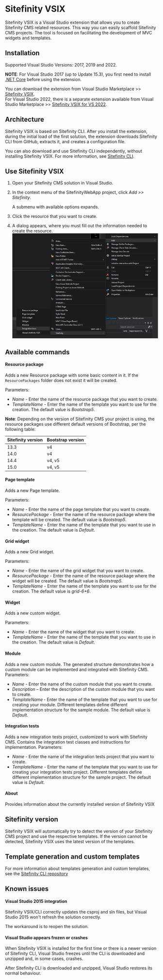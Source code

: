 # Sitefinity VSIX
Sitefinity VSIX is a Visual Studio extension that allows you to create Sitefinity CMS related resources. This way you can easily scaffold Sitefinity CMS projects. The tool is focused on facilitating the development of MVC widgets and templates.

## Installation
Supported Visual Studio Versions: 2017, 2019 and 2022.

**NOTE**: For Visual Studio 2017 (up to Update 15.3), you first need to install [.NET Core](https://www.microsoft.com/net/download/windows) before using the extension.

You can download the extension from Visual Studio Marketplace >> [Sitefinity VSIX](https://marketplace.visualstudio.com/items?itemName=vs-publisher-443.Sitefinity-VSIX).</br>
For Visual Studio 2022, there is a separate extension available from Visual Studio Marketplace >> [Sitefinity VSIX for VS 2022](https://marketplace.visualstudio.com/items?itemName=vs-publisher-443.Sitefinity-VSIX-VS22).

## Architecture
Sitefinity VSIX is based on Sitefinity CLI. After you install the extension, during the initial load of the first solution, the extension downloads Sitefinity CLI from GitHub, extracts it, and creates a configuration file.

You can also download and use Sitefinity CLI independently, without installing Sitefinity VSIX.
For more information, see [Sitefinity CLI](https://github.com/Sitefinity/Sitefinity-CLI).

## Use Sitefinity VSIX

1. Open your Sitefinity CMS solution in Visual Studio.
2. In the context menu of the SitefinityWebApp project, click *Add >> Sitefinity*.

   A submenu with available options expands.
3. Click the resource that you want to create.
4. A dialog appears, where you must fill out the information needed to create the resource. 
![Menu](images/menu.PNG)

## Available commands
#### Resource package
Adds a new Resource package with some basic content in it. If the `ResourcePackages` folder does not exist it will be created.

Parameters:
 - *Name* - Enter the name of the resource package that you want to create.
 - *TemplateName* - Enter the name of the template you want to use for the creation. The default value is *Bootstrap5*.

**Note**: Depending on the version of Sitefinity CMS your project is using, the resource packages use different default versions of Bootstrap, per the following table:

| Sitefinity version | Bootstrap version |
|--------------------|-------------------|
| 13.3               | v4                |
| 14.0               | v4                |
| 14.4               | v4, v5            |
| 15.0               | v4, v5            |

#### Page template
Adds a new Page template.

Parameters:
 - *Name* - Enter the name of the page template that you want to create.
 - *ResourcePackage* - Enter the name of the resource package where the template will be created. The default value is *Bootstrap5*.
 - *TemplateName* - Enter the name of the template that you want to use in the creation. The default value is *Default*.

#### Grid widget

Adds a new Grid widget.

Parameters:
 - *Name* - Enter the name of the grid widget that you want to create.
 - *ResourcePackage* - Enter the name of the resource package where the widget will be created. The default value is *Bootstrap5*.
 - *TemplateName* - Enter the name of the template you want to use for the creation. The default value is *grid-6+6*.

#### Widget
Adds a new custom widget.

Parameters:
 - *Name* - Enter the name of the widget that you want to create.
 - *TemplateName* - Enter the name of the template that you want to use in the creation. The default value is *Default*.
 
#### Module
Adds a new custom module. The generated structure demonstrates how a custom module can be implemented and integrated with Sitefinity CMS. 
Parameters:
 - *Name* - Enter the name of the custom module that you want to create. 
 - *Description* – Enter the description of the custom module that you want to create. 
 - *TemplateName* - Enter the name of the template that you want to use for creating your module. Different templates define different implementation structure for the sample module. The default value is *Default*.

#### Integration tests
Adds a new integration tests project, customized to work with Sitefinity CMS. Contains the integration test classes and instructions for implementation. 
Parameters:
 - *Name* - Enter the name of the integration tests project that you want to create. 
 - *TemplateName* - Enter the name of the template that you want to use for creating your integration tests project. Different templates define different implementation structure for the sample project. The default value is *Default*.
 
#### About
Provides information about the currently installed version of Sitefinity VSIX 

## Sitefinity version
Sitefinity VSIX will automatically try to detect the version of your Sitefinity CMS project and use the respective templates. If the version cannot be detected, Sitefinity VSIX uses the latest version of the templates.

## Template generation and custom templates
For more information about templates generation and custom templates, see the [Sitefinity CLI repository](https://github.com/Sitefinity/Sitefinity-CLI) 

## Known issues
#### Visual Studio 2015 integration
Sitefinity VSIX/CLI correctly updates the csproj and sln files, but Visual Studio 2015 won't refresh the solution correctly. 

The workaround is to reopen the solution.

#### Visual Studio appears frozen or crashes
When Sitefinity VSIX is installed for the first time or there is a newer version of Sitefinity CLI, Visual Studio freezes until the CLI is downloaded and unzipped and, in some cases, crashes. 

After Sitefinity CLI is downloaded and unzipped, Visual Studio restores its normal behaviour.
